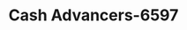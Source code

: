 ---
f_zip-code: 65616
f_state-code: MO
title: Cash Advancers-6597
f_phone: 417-335-2274
f_city-only: Branson
f_address: 3305 W 76 Country Blvd Ste B Branson
f_location-unique-id: '6597'
slug: cash-advancers-6597
updated-on: '2024-05-30T13:46:58.046Z'
created-on: '2024-05-30T13:36:59.803Z'
published-on: '2024-05-30T13:54:32.469Z'
f_city-state: cms/city/branson-mo.md
f_company: cms/company/cash-advancers.md
f_state: cms/state/missouri.md
layout: '[payday-loan].html'
tags: payday-loan
---